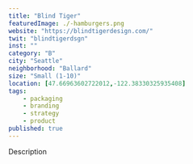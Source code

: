 ```yaml
---
title: "Blind Tiger"
featuredImage: ./-hamburgers.png
website: "https://blindtigerdesign.com/"
twit: "blindtigerdsgn"
inst: ""
category: "B"
city: "Seattle"
neighborhood: "Ballard"
size: "Small (1-10)"
location: [47.66963602722012,-122.38330325935408]
tags:
    - packaging
    - branding
    - strategy
    - product
published: true
---
```


Description
